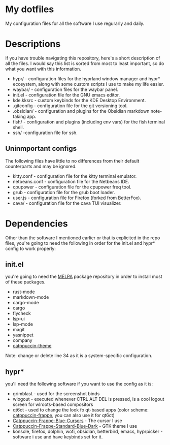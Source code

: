 # My dotfiles
My configuration files for all the software I use regurarly and daily.

# Descriptions
If you have trouble navigating this repository, here's a short description of all the files.
I would say this list is sorted from most to least important, so do what you want with this information.

- hypr/ - configuration files for the hyprland window manager and hypr* ecosystem, along with some custom scripts I use to make my life easier.
- waybar/ - configuration files for the waybar panel.
- init.el - configuration file for the GNU emacs editor.
- kde.kksrc - custom keybinds for the KDE Desktop Environment.
- .gitconfig - configuration file for the git versioning tool.
- .obsidian/ - configuration and plugins for the Obsidian markdown note-taking app.
- fish/ - configuration and plugins (including env vars) for the fish terminal shell.
- ssh/ -configuration file for ssh.

## Uninmportant configs
The following files have little to no differences from their default counterparts and may be ignored.

- kitty.conf - configuration file for the kitty terminal emulator.
- netbeans.conf - configuration file for the Netbeans IDE.
- cpupower - configuration file for the cpupower freq tool.
- grub - configuration file for the grub boot loader.
- user.js - configuration file for Firefox (forked from BetterFox).
- cava/ - configuration file for the cava TUI visualizer.

# Dependencies
Other than the software I mentioned earlier or that is explicited in the repo files, you're going to need the following in order for the init.el and hypr* config to work properly:

## init.el
you're going to need the [MELPA](https://melpa.org/#/) package repository in order to install most of these packages.

- rust-mode
- markdown-mode
- cargo-mode
- cargo
- flycheck
- lsp-ui
- lsp-mode
- magit
- yasnippet
- company
- [catppuccin-theme](https://github.com/catppuccin/emacs)

Note: change or delete line 34 as it is a system-specific configuration.

## hypr*
you'll need the following software if you want to use the config as it is:

- grimblast - used for the screenshot binds
- wlogout - executed whenever CTRL ALT DEL is pressed, is a cool logout screen for wlroots-based compositors
- qt6ct - used to change the look fo qt-based apps (color scheme: [catppuccin-frappe](https://github.com/catppuccin/qt5ct), you can also use it for qt6ct)
- [Catppuccin-Frappe-Blue-Cursors](https://github.com/catppuccin/cursors) - The cursor I use
- [Catppuccin-Frappe-Standard-Blue-Dark](https://github.com/catppuccin/gtk) - GTK theme I use
- konsole, firefox, dolphin, wofi, obsidian, betterbird, emacs, hyprpicker - software i use and have keybinds set for it.

